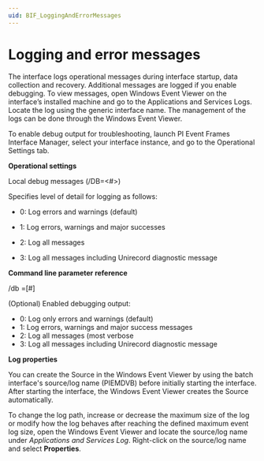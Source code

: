 ```yaml
---
uid: BIF_LoggingAndErrorMessages
---
```


# Logging and error messages

<!-- Static topic. No modifications usually required -->

The interface logs operational messages during interface startup, data collection and recovery. Additional messages are logged if you enable debugging. To view messages, open Windows Event Viewer on the interface’s installed machine and go to the Applications and Services Logs. Locate the log using the generic interface name. The management of the logs can be done through the Windows Event Viewer.  

To enable debug output for troubleshooting, launch PI Event Frames Interface Manager, select your interface instance, and go to the Operational Settings tab.

**Operational settings**

Local debug messages (/DB=<#>)

Specifies level of detail for logging as follows: 

* 0: Log errors and warnings (default) 

* 1: Log errors, warnings and major successes 

* 2: Log all messages 

* 3: Log all messages including Unirecord diagnostic message

**Command line parameter reference**

/db =[#] 

(Optional) Enabled debugging output: 

* 0: Log only errors and warnings (default) 
* 1: Log errors, warnings and major success messages 
* 2: Log all messages (most verbose
* 3: Log all messages including Unirecord diagnostic message

**Log properties**

You can create the Source in the Windows Event Viewer by using the batch interface's source/log name (PIEMDVB) before initially starting the interface. After starting the interface, the Windows Event Viewer creates the Source automatically. 

To change the log path, increase or decrease the maximum size of the log or modify how the log behaves after reaching the defined maximum event log size, open the Windows Event Viewer and locate the source/log name under *Applications and Services Log*. Right-click on the source/log name and select **Properties**. 


